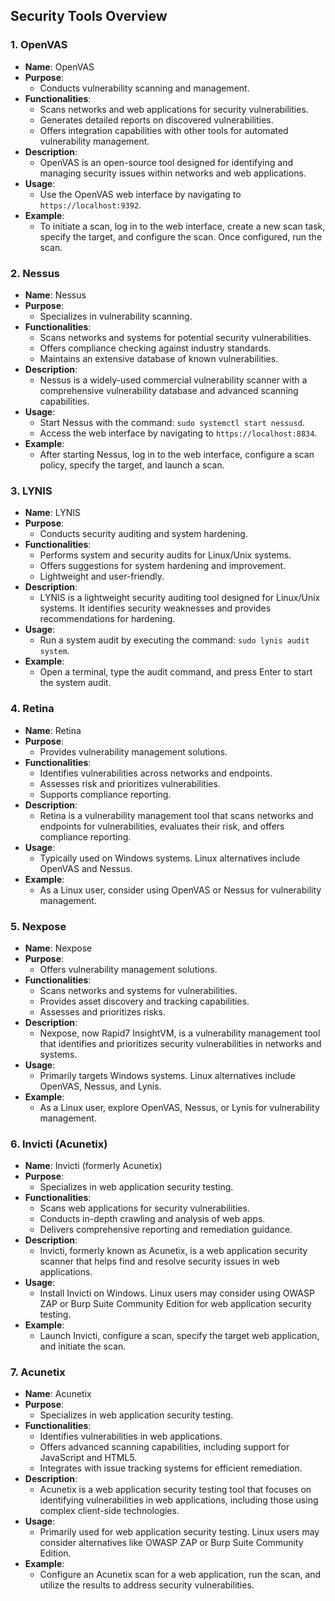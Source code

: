 ## Security Tools Overview

### 1. OpenVAS
- **Name**: OpenVAS
- **Purpose**:
  - Conducts vulnerability scanning and management.
- **Functionalities**:
  - Scans networks and web applications for security vulnerabilities.
  - Generates detailed reports on discovered vulnerabilities.
  - Offers integration capabilities with other tools for automated vulnerability management.
- **Description**:
  - OpenVAS is an open-source tool designed for identifying and managing security issues within networks and web applications.
- **Usage**:
  - Use the OpenVAS web interface by navigating to `https://localhost:9392`.
- **Example**:
  - To initiate a scan, log in to the web interface, create a new scan task, specify the target, and configure the scan. Once configured, run the scan.

### 2. Nessus
- **Name**: Nessus
- **Purpose**:
  - Specializes in vulnerability scanning.
- **Functionalities**:
  - Scans networks and systems for potential security vulnerabilities.
  - Offers compliance checking against industry standards.
  - Maintains an extensive database of known vulnerabilities.
- **Description**:
  - Nessus is a widely-used commercial vulnerability scanner with a comprehensive vulnerability database and advanced scanning capabilities.
- **Usage**:
  - Start Nessus with the command: `sudo systemctl start nessusd`.
  - Access the web interface by navigating to `https://localhost:8834`.
- **Example**:
  - After starting Nessus, log in to the web interface, configure a scan policy, specify the target, and launch a scan.

### 3. LYNIS
- **Name**: LYNIS
- **Purpose**:
  - Conducts security auditing and system hardening.
- **Functionalities**:
  - Performs system and security audits for Linux/Unix systems.
  - Offers suggestions for system hardening and improvement.
  - Lightweight and user-friendly.
- **Description**:
  - LYNIS is a lightweight security auditing tool designed for Linux/Unix systems. It identifies security weaknesses and provides recommendations for hardening.
- **Usage**:
  - Run a system audit by executing the command: `sudo lynis audit system`.
- **Example**:
  - Open a terminal, type the audit command, and press Enter to start the system audit.

### 4. Retina
- **Name**: Retina
- **Purpose**:
  - Provides vulnerability management solutions.
- **Functionalities**:
  - Identifies vulnerabilities across networks and endpoints.
  - Assesses risk and prioritizes vulnerabilities.
  - Supports compliance reporting.
- **Description**:
  - Retina is a vulnerability management tool that scans networks and endpoints for vulnerabilities, evaluates their risk, and offers compliance reporting.
- **Usage**:
  - Typically used on Windows systems. Linux alternatives include OpenVAS and Nessus.
- **Example**:
  - As a Linux user, consider using OpenVAS or Nessus for vulnerability management.

### 5. Nexpose
- **Name**: Nexpose
- **Purpose**:
  - Offers vulnerability management solutions.
- **Functionalities**:
  - Scans networks and systems for vulnerabilities.
  - Provides asset discovery and tracking capabilities.
  - Assesses and prioritizes risks.
- **Description**:
  - Nexpose, now Rapid7 InsightVM, is a vulnerability management tool that identifies and prioritizes security vulnerabilities in networks and systems.
- **Usage**:
  - Primarily targets Windows systems. Linux alternatives include OpenVAS, Nessus, and Lynis.
- **Example**:
  - As a Linux user, explore OpenVAS, Nessus, or Lynis for vulnerability management.


### 6. Invicti (Acunetix)
- **Name**: Invicti (formerly Acunetix)
- **Purpose**:
  - Specializes in web application security testing.
- **Functionalities**:
  - Scans web applications for security vulnerabilities.
  - Conducts in-depth crawling and analysis of web apps.
  - Delivers comprehensive reporting and remediation guidance.
- **Description**:
  - Invicti, formerly known as Acunetix, is a web application security scanner that helps find and resolve security issues in web applications.
- **Usage**:
  - Install Invicti on Windows. Linux users may consider using OWASP ZAP or Burp Suite Community Edition for web application security testing.
- **Example**:
  - Launch Invicti, configure a scan, specify the target web application, and initiate the scan.

### 7. Acunetix
- **Name**: Acunetix
- **Purpose**:
  - Specializes in web application security testing.
- **Functionalities**:
  - Identifies vulnerabilities in web applications.
  - Offers advanced scanning capabilities, including support for JavaScript and HTML5.
  - Integrates with issue tracking systems for efficient remediation.
- **Description**:
  - Acunetix is a web application security testing tool that focuses on identifying vulnerabilities in web applications, including those using complex client-side technologies.
- **Usage**:
  - Primarily used for web application security testing. Linux users may consider alternatives like OWASP ZAP or Burp Suite Community Edition.
- **Example**:
  - Configure an Acunetix scan for a web application, run the scan, and utilize the results to address security vulnerabilities.


